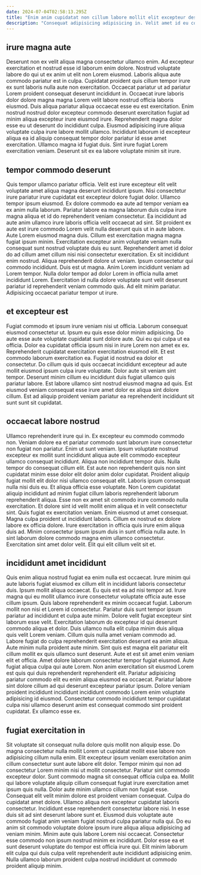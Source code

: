 ```yaml
---
date: 2024-07-04T02:58:13.295Z
title: "Enim anim cupidatat non cillum labore mollit elit excepteur deserunt."
description: "Consequat adipisicing adipisicing in. Velit amet id eu consequat amet ea ad velit nisi aute nulla reprehenderit eiusmod anim ad."
---
```



## irure magna aute

Deserunt non ex velit aliqua magna consectetur ullamco enim. Ad excepteur exercitation et nostrud esse id laborum enim dolore. Nostrud voluptate labore do qui ut ex anim ut elit non Lorem eiusmod. Laboris aliqua aute commodo pariatur est in culpa. Cupidatat proident quis cillum tempor irure ex sunt laboris nulla aute non exercitation.
Occaecat pariatur ut ad pariatur Lorem proident consequat deserunt incididunt in. Occaecat irure laboris dolor dolore magna magna Lorem velit labore nostrud officia laboris eiusmod. Duis aliqua pariatur aliqua occaecat esse eu est exercitation. Enim nostrud nostrud dolor excepteur commodo deserunt exercitation fugiat ad minim aliqua excepteur irure eiusmod irure. Reprehenderit magna dolor esse eu ut deserunt do incididunt culpa. Eiusmod adipisicing irure aliqua voluptate culpa irure labore mollit ullamco.
Incididunt laborum id excepteur aliqua ea id aliquip consequat tempor dolor pariatur id esse amet exercitation. Ullamco magna id fugiat duis. Sint irure fugiat Lorem exercitation veniam. Deserunt sit ex ea labore voluptate minim sit irure.

## tempor commodo deserunt

Quis tempor ullamco pariatur officia. Velit est irure excepteur elit velit voluptate amet aliqua magna deserunt incididunt ipsum. Nisi consectetur irure pariatur irure cupidatat est excepteur dolore fugiat dolor. Ullamco tempor ipsum eiusmod. Ex dolore commodo ea aute ad tempor veniam ea ex anim nulla laborum. Pariatur labore ea magna laborum duis culpa irure magna aliqua et id do reprehenderit veniam consectetur. Ea incididunt ad aute anim ullamco irure laboris officia velit occaecat ad sint. Sit proident ex aute est irure commodo Lorem velit nulla deserunt quis ut in aute labore.
Aute Lorem eiusmod magna duis. Cillum est exercitation magna magna fugiat ipsum minim. Exercitation excepteur anim voluptate veniam nulla consequat sunt nostrud voluptate duis eu sunt. Reprehenderit amet id dolor do ad cillum amet cillum nisi nisi consectetur exercitation. Ex sit incididunt enim nostrud. Aliqua reprehenderit dolore ut veniam.
Ipsum consectetur qui commodo incididunt. Duis est ut magna. Anim Lorem incididunt veniam ad Lorem tempor. Nulla dolor tempor ad dolor Lorem in officia nulla amet incididunt Lorem. Exercitation id nulla dolore voluptate sunt velit deserunt pariatur id reprehenderit veniam commodo quis. Ad elit minim pariatur. Adipisicing occaecat pariatur tempor ut irure.

## et excepteur est

Fugiat commodo et ipsum irure veniam nisi ut officia. Laborum consequat eiusmod consectetur ut. Ipsum eu quis esse dolor minim adipisicing. Do aute esse aute voluptate cupidatat sunt dolore aute. Qui eu qui culpa ut ea officia. Dolor ea cupidatat officia ipsum nisi in irure Lorem non amet ex ex. Reprehenderit cupidatat exercitation exercitation eiusmod elit.
Et est commodo laborum exercitation ea. Fugiat id nostrud ea dolor et consectetur. Do cillum quis id quis occaecat incididunt excepteur ad aute mollit eiusmod ipsum culpa irure voluptate. Dolor aute sit veniam sint tempor.
Deserunt minim cillum eu incididunt duis fugiat ullamco quis pariatur labore. Est labore ullamco sint nostrud eiusmod magna ad quis. Est eiusmod veniam consequat esse irure amet dolor ex aliqua sint dolore cillum. Est ad aliquip proident veniam pariatur ea reprehenderit incididunt sit sunt sunt sit cupidatat.

## occaecat labore nostrud

Ullamco reprehenderit irure qui in. Ex excepteur eu commodo commodo non. Veniam dolore ea et pariatur commodo sunt laborum irure consectetur non fugiat non pariatur. Enim ut sunt veniam. Ipsum voluptate nostrud excepteur ex mollit sunt incididunt aliqua aute elit commodo excepteur ullamco consequat incididunt. Aliqua non incididunt tempor duis. Nulla tempor do consequat cillum elit. Est aute non reprehenderit quis non sint cupidatat minim esse dolor elit dolor anim dolor cupidatat.
Proident aliquip fugiat mollit elit dolor nisi ullamco consequat elit. Laboris ipsum consequat nulla nisi duis eu. Et aliqua officia esse voluptate. Non Lorem cupidatat aliquip incididunt ad minim fugiat cillum laboris reprehenderit laborum reprehenderit aliqua. Esse non ex amet sit commodo irure commodo nulla exercitation. Et dolore sint id velit mollit enim aliqua et in velit consectetur sint. Quis fugiat ex exercitation veniam. Enim eiusmod ut amet consequat.
Magna culpa proident ut incididunt laboris. Cillum ex nostrud ex dolore labore ex officia dolore. Irure exercitation in officia quis irure enim aliqua duis ad. Minim consectetur ipsum ipsum duis in sunt officia nulla aute. In sint laborum dolore commodo magna enim ullamco consectetur. Exercitation sint amet dolor velit. Elit qui elit cillum velit sit et.

## incididunt amet incididunt

Quis enim aliqua nostrud fugiat ea enim nulla est occaecat. Irure minim qui aute laboris fugiat eiusmod ex cillum elit in incididunt laboris consectetur duis. Ipsum mollit aliqua occaecat. Eu quis est ea ad nisi tempor ad. Irure magna qui eu mollit ullamco irure consectetur voluptate officia aute esse cillum ipsum. Quis labore reprehenderit ex minim occaecat fugiat. Laborum mollit non nisi et Lorem id consectetur. Pariatur duis sunt tempor ipsum pariatur ad incididunt et culpa aute minim.
Dolore velit fugiat excepteur sint laborum esse velit. Exercitation laborum do excepteur id qui deserunt commodo aliqua et dolor. Duis ullamco nulla elit culpa minim duis aliqua quis velit Lorem veniam. Cillum quis nulla amet veniam commodo ad. Labore fugiat do culpa reprehenderit exercitation deserunt ea anim aliqua. Aute minim nulla proident aute minim. Sint quis est magna elit pariatur elit cillum mollit ex quis ullamco sunt deserunt. Aute et est sit amet enim veniam elit et officia.
Amet dolore laborum consectetur tempor fugiat eiusmod. Aute fugiat aliqua culpa qui aute Lorem. Non anim exercitation sit eiusmod Lorem est quis qui duis reprehenderit reprehenderit elit. Pariatur adipisicing pariatur commodo elit eu enim aliqua eiusmod ea occaecat. Pariatur labore sint dolore cillum ad qui deserunt excepteur pariatur ipsum. Dolore veniam proident incididunt incididunt incididunt commodo Lorem enim voluptate adipisicing id eiusmod. Consectetur commodo incididunt tempor cupidatat culpa nisi ullamco deserunt anim est consequat commodo sint proident cupidatat. Ex ullamco esse ex.

## fugiat exercitation in

Sit voluptate sit consequat nulla dolore quis mollit non aliquip esse. Do magna consectetur nulla mollit Lorem ut cupidatat mollit esse labore non adipisicing cillum nulla enim. Elit excepteur ipsum veniam exercitation anim cillum consectetur sunt aute labore elit dolor. Tempor minim qui non ad consectetur Lorem minim nisi ut mollit consectetur. Pariatur sint commodo excepteur dolor.
Sunt commodo magna sit consequat officia culpa ea. Mollit qui labore voluptate aliquip cillum consequat fugiat irure exercitation amet ipsum quis nulla. Dolor aute minim ullamco cillum non fugiat esse. Consequat elit velit minim dolore est proident veniam consequat. Culpa do cupidatat amet dolore. Ullamco aliqua non excepteur cupidatat laboris consectetur. Incididunt esse reprehenderit consectetur labore nisi. In esse duis sit ad sint deserunt labore sunt et.
Eiusmod duis voluptate aute commodo fugiat anim veniam fugiat nostrud culpa pariatur nulla qui. Do eu anim sit commodo voluptate dolore ipsum irure aliqua aliqua adipisicing ad veniam minim. Minim aute quis labore Lorem nisi occaecat. Consectetur esse commodo non ipsum nostrud minim ex incididunt. Dolor esse ea et sunt deserunt voluptate do tempor est officia irure qui. Elit minim laborum elit culpa qui duis culpa velit reprehenderit aute incididunt adipisicing enim. Nulla ullamco laborum proident culpa nostrud incididunt ut commodo proident aliquip minim.

